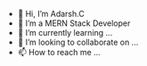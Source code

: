 - 👋 Hi, I’m Adarsh.C
- 👀 I’m a MERN Stack Developer
- 🌱 I’m currently learning ...
- 💞️ I’m looking to collaborate on ...
- 📫 How to reach me ...

<!---
adarshshan/adarshshan is a ✨ special ✨ repository because its `README.md` (this file) appears on your GitHub profile.
You can click the Preview link to take a look at your changes.
--->
